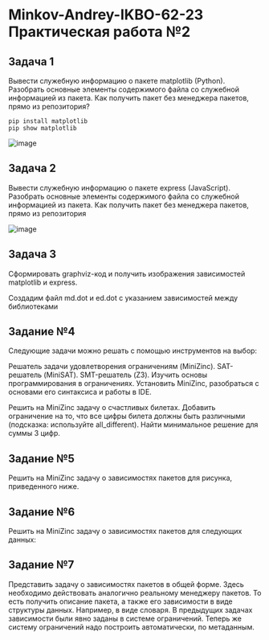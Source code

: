 # Minkov-Andrey-IKBO-62-23 Практическая работа №2

## Задача 1

Вывести служебную информацию о пакете matplotlib (Python). Разобрать основные элементы содержимого файла со служебной информацией из пакета. Как получить пакет без менеджера пакетов, прямо из репозитория?
```
pip install matplotlib
pip show matplotlib
```

![image](https://github.com/user-attachments/assets/ce8ae09f-52ea-4578-9f4d-9b3da4e33b59)

## Задача 2

Вывести служебную информацию о пакете express (JavaScript). Разобрать основные элементы содержимого файла со служебной информацией из пакета. Как получить пакет без менеджера пакетов, прямо из репозитория

![image](https://github.com/user-attachments/assets/bd803dbc-4962-43fe-8efe-45e240171bea)

## Задача 3

Сформировать graphviz-код и получить изображения зависимостей matplotlib и express.

Создадим файл md.dot и ed.dot с указанием зависимостей между библиотеками

## Задание №4

Следующие задачи можно решать с помощью инструментов на выбор:

Решатель задачи удовлетворения ограничениям (MiniZinc).
SAT-решатель (MiniSAT).
SMT-решатель (Z3).
Изучить основы программирования в ограничениях. Установить MiniZinc, разобраться с основами его синтаксиса и работы в IDE.

Решить на MiniZinc задачу о счастливых билетах. Добавить ограничение на то, что все цифры билета должны быть различными (подсказка: используйте all_different). Найти минимальное решение для суммы 3 цифр.


## Задание №5

Решить на MiniZinc задачу о зависимостях пакетов для рисунка, приведенного ниже.


## Задание №6

Решить на MiniZinc задачу о зависимостях пакетов для следующих данных:



## Задание №7

Представить задачу о зависимостях пакетов в общей форме. Здесь необходимо действовать аналогично реальному менеджеру пакетов. То есть получить описание пакета, а также его зависимости в виде структуры данных. Например, в виде словаря. В предыдущих задачах зависимости были явно заданы в системе ограничений. Теперь же систему ограничений надо построить автоматически, по метаданным.

